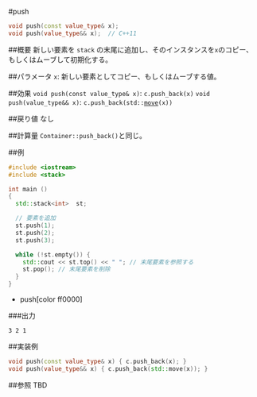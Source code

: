 #push
```cpp
void push(const value_type& x);
void push(value_type&& x);  // C++11
```

##概要
新しい要素を `stack` の末尾に追加し、そのインスタンスを`x`のコピー、もしくはムーブして初期化する。


##パラメータ
`x`: 新しい要素としてコピー、もしくはムーブする値。


##効果
`void push(const value_type& x)`: `c.push_back(x)`
`void push(value_type&& x)`: `c.push_back(std::`[`move`](/reference/utility/move.md)`(x))`


##戻り値
なし


##計算量
`Container::push_back()`と同じ。


##例
```cpp
#include <iostream>
#include <stack>

int main ()
{
  std::stack<int>  st;

  // 要素を追加
  st.push(1);
  st.push(2);
  st.push(3);

  while (!st.empty()) {
    std::cout << st.top() << " "; // 末尾要素を参照する
    st.pop(); // 末尾要素を削除
  }
}
```
* push[color ff0000]

###出力
```
3 2 1 
```

##実装例
```cpp
void push(const value_type& x) { c.push_back(x); }
void push(value_type&& x) { c.push_back(std::move(x)); }
```

##参照
TBD


